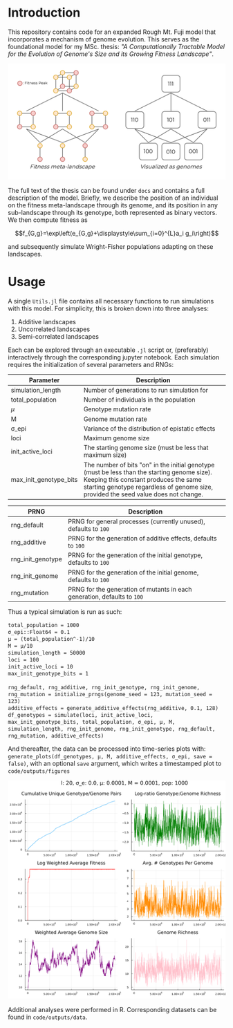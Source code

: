 # Introduction

This repository contains code for an expanded Rough Mt. Fuji model that incorporates a mechanism of genome evolution. This serves as the foundational model for my MSc. thesis: <i>"A Computationally Tractable Model for the Evolution of Genome's Size and its Growing Fitness Landscape"</i>. 

![metalandscape](code/outputs/figures/metalandscape.png)

The full text of the thesis can be found under `docs` and contains a full description of the model. Briefly, we describe the position of an individual on the fitness meta-landscape through its genome, and its position in any sub-landscape through its genotype, both represented as binary vectors. We then compute fitness as 

$$f_{G,g}=\exp\left(e_{G,g}+\displaystyle\sum_{i=0}^{L}a_i g_i\right)$$ 

and subsequently simulate Wright-Fisher populations adapting on these landscapes. 

# Usage

A single `Utils.jl` file contains all necessary functions to run simulations with this model. For simplicity, this is broken down into three analyses: 

1. Additive landscapes
2. Uncorrelated landscapes
3. Semi-correlated landscapes

Each can be explored through an executable `.jl` script or, (preferably) interactively through the corresponding jupyter notebook. Each simulation requires the initialization of several parameters and RNGs:

Parameter | Description
--- | ---
simulation\_length | Number of generations to run simulation for
total\_population | Number of individuals in the population
$\mu$ | Genotype mutation rate
M | Genome mutation rate
σ_epi | Variance of the distribution of epistatic effects
loci | Maximum genome size
init\_active\_loci | The starting genome size (must be less that maximum size)
max\_init\_genotype\_bits | The number of bits "on" in the initial genotype (must be less than the starting genome size). Keeping this constant produces the same starting genotype regardless of genome size, provided the seed value does not change.

PRNG | Description
--- | ---
rng\_default | PRNG for general processes (currently unused), defaults to `100`
rng\_additive | PRNG for the generation of additive effects, defaults to `100`
rng\_init\_genotype | PRNG for the generation of the initial genotype, defaults to `100`
rng\_init\_genome | PRNG for the generation of the initial genome, defaults to `100`
rng\_mutation | PRNG for the generation of mutants in each generation, defaults to `100`

Thus a typical simulation is run as such:
```
total_population = 1000
σ_epi::Float64 = 0.1
μ = (total_population^-1)/10
M = μ/10
simulation_length = 50000
loci = 100
init_active_loci = 10
max_init_genotype_bits = 1

rng_default, rng_additive, rng_init_genotype, rng_init_genome, rng_mutation = initialize_prngs(genome_seed = 123, mutation_seed = 123)
additive_effects = generate_additive_effects(rng_additive, 0.1, 128)
df_genotypes = simulate(loci, init_active_loci, max_init_genotype_bits, total_population, σ_epi, μ, M, simulation_length, rng_init_genome, rng_init_genotype, rng_default, rng_mutation, additive_effects)
```

And thereafter, the data can be processed into time-series plots with: `generate_plots(df_genotypes, μ, M, additive_effects, σ_epi, save = false)`, with an optional `save` argument, which writes a timestamped plot to `code/outputs/figures`

![example plot](code/outputs/figures/L20l10i1_20250902_1038.png)

Additional analyses were performed in R. Corresponding datasets can be found in `code/outputs/data`. 
